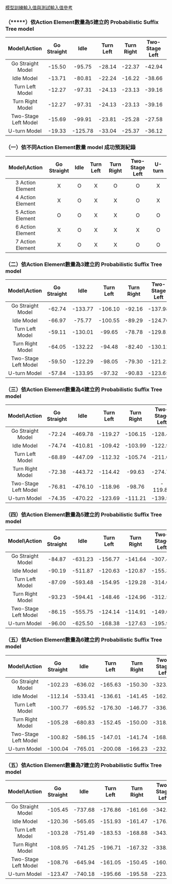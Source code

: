 


[模型訓練輸入值與測試輸入值參考](https://github.com/Yen-Wei-Liang/Driving-Behavior-Evaluation-System/blob/main/Discuss/Chart/input.txt)


### （*****）依Action Element數量為5建立的 Probabilistic Suffix Tree model<a name="5-pst-10"></a>

| Model\Action | Go Straight | Idle | Turn Left | Turn Right | Two-Stage Left | U-turn |
| :-: | :-: | :-: | :-: | :-: | :-: | :-: |
| Go Straight Model | -15.50|-95.75| -28.14|-22.37| -42.94 |-48.48  | 
| Idle Model|-13.71 |-80.81 |-22.24| -16.22 | -38.66 |-61.27 |
| Turn Left Model | -12.27| -97.31|-24.13| -23.13 |-39.16  |-46.75 |
| Turn Right Model |-12.27 | -97.31|-24.13| -23.13 | -39.16 |-46.75 |
| Two-Stage Left Model |-15.69 | -99.91|-23.81| -25.28 | -27.58 | -23.80|
| U-turn Model | -19.33| -125.78|-33.04| -25.37 | -36.12 |-20.83 |










### （一）依不同Action Element數量 model 成功預測紀錄<a name="5-pst-9"></a>


| Model\Action | Go Straight | Idle | Turn Left | Turn Right | Two-Stage Left | U-turn |
| :-: | :-: | :-: | :-: | :-: | :-: | :-: |
| 3 Action Element | X | O | X| O|O|X|
| 4 Action Element | X | O|X |X|O|X|
| 5 Action Element | O |O |X |X|O|O|
| 6 Action Element |X | O | X| X|X|O|
| 7 Action Element |X |O  | X| X|O|O|

### （二）依Action Element數量為3建立的 Probabilistic Suffix Tree model<a name="5-pst-3"></a>



| Model\Action | Go Straight | Idle | Turn Left | Turn Right | Two-Stage Left | U-turn |
| :-: | :-: | :-: | :-: | :-: | :-: | :-: |
| Go Straight Model | -62.74| -133.77 |-106.10 | -92.16 |-137.98 |-109.52|
| Idle Model |-66.97 | -75.77 | -100.55| -89.29 |-124.76 |-94.52|
| Turn Left Model | -59.11| -130.01 |-99.65 | -78.78 |-129.81 |-103.75|
| Turn Right Model |-64.05 | -132.22 |-94.48 | -82.40 |-130.12 |-104.26|
| Two-Stage Left Model |-59.50 | -122.29 |-98.05 | -79.30 |-121.22 |-107.94|
| U-turn Model |-57.84 | -133.95 | -97.32| -90.83 |-123.65 |-104.29|



### （三）依Action Element數量為4建立的 Probabilistic Suffix Tree model<a name="5-pst-4"></a>


| Model\Action | Go Straight | Idle | Turn Left | Turn Right | Two-Stage Left | U-turn |
| :-: | :-: | :-: | :-: | :-: | :-: | :-: |
| Go Straight Model |-72.24 | -469.78 | -119.27 | -106.15 | -128.43|-399.24|
| Idle Model |-74.74 | -410.81 | -109.42 | -103.99 |-122.94 |-120.63|
| Turn Left Model | -68.89| -447.09 | -112.32 | -105.74 | -211.04|-262.01|
| Turn Right Model | -72.38| -443.72 | -114.42 | -99.63 | -274.71|-404.63|
| Two-Stage Left Model | -76.81| -476.10 | -118.96 | -98.76 |- 119.89|-86.93|
| U-turn Model  | -74.35| -470.22 | -123.69|-111.21 | -139.58 | -93.70|




### （四）依Action Element數量為5建立的 Probabilistic Suffix Tree model<a name="5-pst-5"></a>

| Model\Action | Go Straight | Idle | Turn Left | Turn Right | Two-Stage Left | U-turn |
| :-: | :-: | :-: | :-: | :-: | :-: | :-: |
| Go Straight Model |-84.87 |-631.23 |-156.77 | -141.64 | -307.47 |-371.02 |
| Idle Model |-90.19 |-511.87 |-120.63 | -120.87 | -155.38 | -130.26|
| Turn Left Model | -87.09| -593.48| -154.95| -129.28 |-314.68  |-372.49 |
| Turn Right Model | -93.23|-594.41 |-148.46 | -124.96 | -312.54 | -371.83|
| Two-Stage Left Model | -86.15| -555.75| -124.14| -114.91 |-149.07  |-130.09 |
| U-turn Model | -96.00| -625.50| -168.38| -127.63 |-195.94  | -118.97|


### （五）依Action Element數量為6建立的 Probabilistic Suffix Tree model<a name="5-pst-6"></a>



| Model\Action | Go Straight | Idle | Turn Left | Turn Right | Two-Stage Left | U-turn |
| :-: | :-: | :-: | :-: | :-: | :-: | :-: |
| Go Straight Model | -102.23| -636.02 |-165.63 |-150.30 |-323.41 |-366.17|
| Idle Model| -112.14| -533.41 | -136.61| -141.45|-162.37 |-165.23|
| Turn Left Model| -100.77| -695.52 | -176.30| -146.77|-336.25 |-373.58|
| Turn Right Model |-105.28 |-680.83  |-152.45 |-150.00 |-318.50 |-367.04|
| Two-Stage Left Model |-100.82 | -586.15 | -147.01| -141.74|-168.38 |-139.13|
| U-turn Model| -100.04| -765.01 | -200.08| -166.23| -232.76|-121.90|


### （五）依Action Element數量為7建立的 Probabilistic Suffix Tree model<a name="5-pst-7"></a>


| Model\Action | Go Straight | Idle | Turn Left | Turn Right | Two-Stage Left | U-turn |
| :-: | :-: | :-: | :-: | :-: | :-: | :-: |
| Go Straight Model |-105.45 | -737.68 |-176.86 | -161.66|-342.78|-384.07|
| Idle Model|  -120.36 | -565.65| -151.93|-161.47|-176.26|-167.28|
| Turn Left Model|-103.28 | -751.49 |-183.53 | -168.88|-343.32|-379.71|
| Turn Right Model | -108.95| -741.25 | -196.71|-167.32 |-338.96|-383.35|
| Two-Stage Left Model | -108.76| -645.94 | -161.05| -150.45|-160.30|-133.47|
| U-turn Model | -123.47 | -740.18| -195.66|-195.58|-223.13|-119.36|


